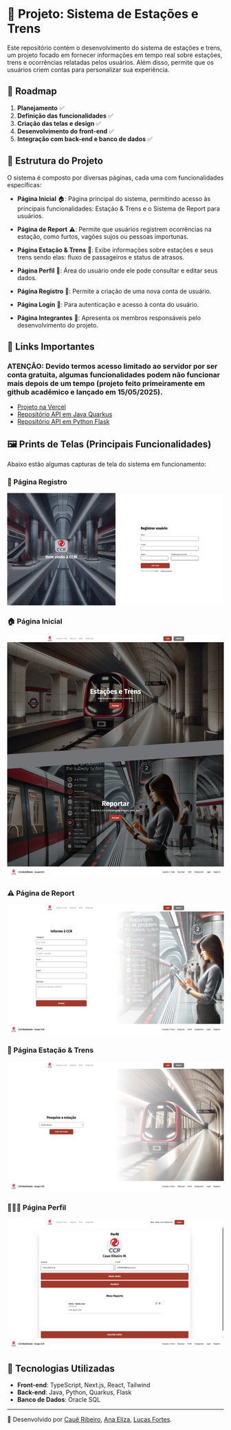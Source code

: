 # 📌 Projeto: Sistema de Estações e Trens

Este repositório contém o desenvolvimento do sistema de estações e trens, um projeto focado em fornecer informações em tempo real sobre estações, trens e ocorrências relatadas pelos usuários. Além disso, permite que os usuários criem contas para personalizar sua experiência.

## 🚀 Roadmap

1. **Planejamento** ✅
2. **Definição das funcionalidades** ✅
3. **Criação das telas e design** ✅
4. **Desenvolvimento do front-end** ✅
5. **Integração com back-end e banco de dados** ✅

## 📂 Estrutura do Projeto

O sistema é composto por diversas páginas, cada uma com funcionalidades específicas:

-   **Página Inicial** 🏠: Página principal do sistema, permitindo acesso às principais funcionalidades: Estação & Trens e o Sistema de Report para usuários.

-   **Página de Report** ⚠️: Permite que usuários registrem ocorrências na estação, como furtos, vagões sujos ou pessoas importunas.
-   **Página Estação & Trens** 🚆: Exibe informações sobre estações e seus trens sendo elas: fluxo de passageiros e status de atrasos.
-   **Página Perfil** 👤: Área do usuário onde ele pode consultar e editar seus dados.
-   **Página Registro** 📝: Permite a criação de uma nova conta de usuário.
-   **Página Login** 🔑: Para autenticação e acesso à conta do usuário.
-   **Página Integrantes** 👥: Apresenta os membros responsáveis pelo desenvolvimento do projeto.

## 🔗 Links Importantes
### ATENÇÃO: Devido termos acesso limitado ao servidor por ser conta gratuita, algumas funcionalidades podem não funcionar mais depois de um tempo (projeto feito primeiramente em github acadêmico e lançado em 15/05/2025).
-   [Projeto na Vercel](https://challenge-ccr.vercel.app/)
-   [Repositório API em Java Quarkus](https://github.com/challengefiap-ccr/API-QUARKUS-CCR)
-   [Repositório API em Python Flask](https://github.com/challengefiap-ccr/API_PYTHON_CCR)

## 🖼️ Prints de Telas (Principais Funcionalidades)

Abaixo estão algumas capturas de tela do sistema em funcionamento:

### 📝 Página Registro

![Página Registro](./public/readme/registro.png)

### 🏠 Página Inicial

![Página Inicial](./public/readme/principal.png)

### ⚠️ Página de Report

![Página de Report](./public/readme/report.png)

### 🚆 Página Estação & Trens

![Página Estação e Trens](./public/readme/estacao&trens.png)

### 👨🏽‍🦱 Página Perfil

![Página Perfil](./public/readme/perfil.png)

## 📌 Tecnologias Utilizadas

-   **Front-end**: TypeScript, Next.js, React, Tailwind
-   **Back-end**: Java, Python, Quarkus, Flask
-   **Banco de Dados**: Oracle SQL

---

🔹 Desenvolvido por [Cauê Ribeiro](https://github.com/Caue-Ribeiro), [Ana Eliza](https://github.com/ana-elizakb), [Lucas Fortes](https://github.com/Lucas-fiap).
